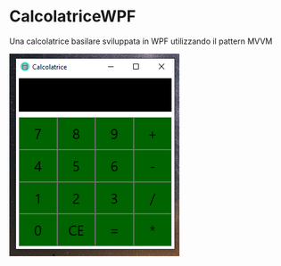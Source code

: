 # CalcolatriceWPF
Una calcolatrice basilare sviluppata in WPF utilizzando il pattern MVVM

![alt text](https://raw.githubusercontent.com/zuk95/CalcolatriceWPF/master/CalcolatriceWPF/CalcolatriceWPF/ScreenShot/CalcolatriceScreenShot.PNG)
